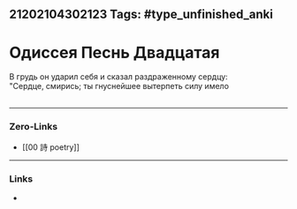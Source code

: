 21202104302123
Tags: #type_unfinished_anki
---
# Одиссея Песнь Двадцатая

В грудь он ударил себя и сказал раздраженному сердцу:<br>"Сердце, смирись; ты гнуснейшее вытерпеть силу имело<br><br>

---
### Zero-Links
- [[00 詩 poetry]]
---
### Links
-
